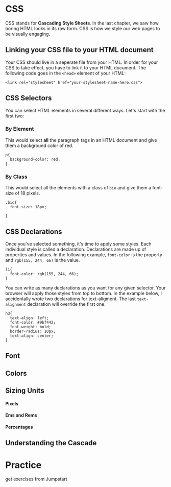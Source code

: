 # CSS

CSS stands for __Cascading Style Sheets__. In the last chapter, we saw how boring HTML looks in its raw form. CSS is how we style our web pages to be visually engaging.

## Linking your CSS file to your HTML document
Your CSS should live in a seperate file from your HTML. In order for your CSS to take effect, you have to link it to your HTML document. The following code goes in the `<head>` element of your HTML:
```
<link rel="stylesheet" href="your-stylesheet-name-here.css">
```

## CSS Selectors
You can select HTML elements in several different ways. 
Let's start with the first two:

### By Element
This would select __all__ the paragraph tags in an HTML document and give them a background color of red.
```
p{
  background-color: red;
}
```
### By Class
This would select all the elements with a class of `bio` and give them a font-size of 18 pixels.
```
.bio{
  font-size: 18px;

}
```

## CSS Declarations
Once you've selected something, it's time to apply some styles. Each individual style is called a declaration. Declarations are made up of properties and values. In the following example, `font-color` is the property and `rgb(155, 244, 66)` is the value.
```
li{
  font-color: rgb(155, 244, 66);
}
```
You can write as many declarations as you want for any given selector. Your browser will apply those styles from top to bottom. In the example below, I accidentally wrote two declarations for text-aligment. The last `text-alignment` declaration will override the first one.
```
h3{
  text-align: left;
  font-color: #9bf442;
  font-weight: bold;
  border-radius: 10px;
  text-align: center;
}
```

## Font

## Colors

## Sizing Units
#### Pixels

#### Ems and Rems

#### Percentages

## Understanding the Cascade 

# Practice
get exercises from Jumpstart



